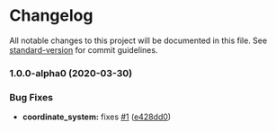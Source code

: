 # Changelog

All notable changes to this project will be documented in this file. See [standard-version](https://github.com/conventional-changelog/standard-version) for commit guidelines.

### 1.0.0-alpha0 (2020-03-30)


### Bug Fixes

* **coordinate_system:** fixes [#1](https://github.com/TocappGames/game2d/issues/1) ([e428dd0](https://github.com/TocappGames/game2d/commit/e428dd0))
